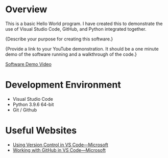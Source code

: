 # Overview

This is a basic Hello World program. I have created this to demonstrate the use of Visual Studio Code, GitHub, and Python integrated together.


{Describe your purpose for creating this software.}

{Provide a link to your YouTube demonstration.  It should be a one minute demo of the software running and a walkthrough of the code.}

[Software Demo Video](http://youtube.link.goes.here)

# Development Environment

* Visual Studio Code
* Python 3.9.6 64-bit
* Git / Github

# Useful Websites

* [Using Version Control in VS Code—Microsoft ](https://code.visualstudio.com/docs/editor/versioncontrol)
* [Working with GitHub in VS Code—Microsoft ](https://code.visualstudio.com/docs/editor/github)